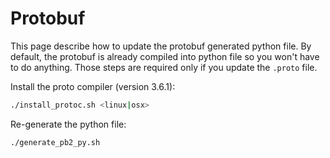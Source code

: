 # Protobuf

This page describe how to update the protobuf generated python file. By
default, the protobuf is already compiled into python file so you won't have to
do anything. Those steps are required only if you update the `.proto` file.

Install the proto compiler (version 3.6.1):

```bash
./install_protoc.sh <linux|osx>
```

Re-generate the python file:

```bash
./generate_pb2_py.sh
```
